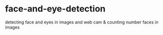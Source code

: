 # face-and-eye-detection
detecting face and eyes in images and web cam &amp; counting number faces in images

